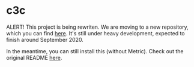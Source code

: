 # c3c
ALERT! This project is being rewriten. We are moving to a new repository, which you can find [here](https://github.com/c3cbot/c3cbot). It's still under heavy development, expected to finish around September 2020. 

In the meantime, you can still install this (without Metric). Check out the original README [here](https://github.com/lequanglam/c3c/blob/999d017ba9ea4133379b65f1d1ded46e7b75e60e/README.md).
